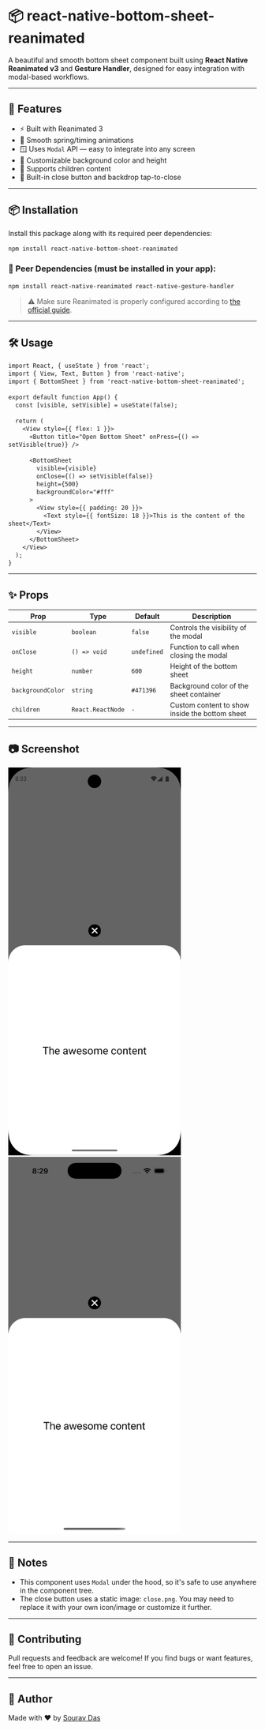 
# 📦 react-native-bottom-sheet-reanimated

A beautiful and smooth bottom sheet component built using **React Native Reanimated v3** and **Gesture Handler**, designed for easy integration with modal-based workflows.

---

## 🚀 Features

- ⚡ Built with Reanimated 3
- 🧲 Smooth spring/timing animations
- 🪟 Uses `Modal` API — easy to integrate into any screen
- 🎨 Customizable background color and height
- 🧩 Supports children content
- 🧱 Built-in close button and backdrop tap-to-close

---

## 📦 Installation

Install this package along with its required peer dependencies:

```bash
npm install react-native-bottom-sheet-reanimated
````

### 🔗 Peer Dependencies (must be installed in your app):

```bash
npm install react-native-reanimated react-native-gesture-handler
```

> ⚠️ Make sure Reanimated is properly configured according to [the official guide](https://docs.swmansion.com/react-native-reanimated/docs/fundamentals/installation/).

---

## 🛠️ Usage

```tsx
import React, { useState } from 'react';
import { View, Text, Button } from 'react-native';
import { BottomSheet } from 'react-native-bottom-sheet-reanimated';

export default function App() {
  const [visible, setVisible] = useState(false);

  return (
    <View style={{ flex: 1 }}>
      <Button title="Open Bottom Sheet" onPress={() => setVisible(true)} />

      <BottomSheet
        visible={visible}
        onClose={() => setVisible(false)}
        height={500}
        backgroundColor="#fff"
      >
        <View style={{ padding: 20 }}>
          <Text style={{ fontSize: 18 }}>This is the content of the sheet</Text>
        </View>
      </BottomSheet>
    </View>
  );
}
```

---

## ✨ Props

| Prop              | Type              | Default     | Description                                    |
| ----------------- | ----------------- | ----------- | ---------------------------------------------- |
| `visible`         | `boolean`         | `false`     | Controls the visibility of the modal           |
| `onClose`         | `() => void`      | `undefined` | Function to call when closing the modal        |
| `height`          | `number`          | `600`       | Height of the bottom sheet                     |
| `backgroundColor` | `string`          | `#471396`   | Background color of the sheet container        |
| `children`        | `React.ReactNode` | `-`         | Custom content to show inside the bottom sheet |

---

## 📷 Screenshot

<img src="https://raw.githubusercontent.com/freakflames29/react-native-animated-bottom-modal/refs/heads/main/android.png" alt="Android" width="350">
<img src="https://raw.githubusercontent.com/freakflames29/react-native-animated-bottom-modal/refs/heads/main/ios.png" alt="Android" width="350">


---

## 📌 Notes

* This component uses `Modal` under the hood, so it's safe to use anywhere in the component tree.
* The close button uses a static image: `close.png`. You may need to replace it with your own icon/image or customize it further.

---


## 🤝 Contributing

Pull requests and feedback are welcome! If you find bugs or want features, feel free to open an issue.

---

## 👤 Author

Made with ❤️ by [Sourav Das](https://github.com/freakflames29)
